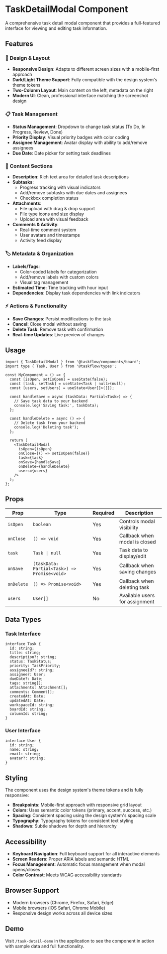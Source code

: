 # TaskDetailModal Component

A comprehensive task detail modal component that provides a full-featured interface for viewing and editing task information.

## Features

### 🎨 **Design & Layout**
- **Responsive Design**: Adapts to different screen sizes with a mobile-first approach
- **Dark/Light Theme Support**: Fully compatible with the design system's theme tokens
- **Two-Column Layout**: Main content on the left, metadata on the right
- **Modern UI**: Clean, professional interface matching the screenshot design

### 📋 **Task Management**
- **Status Management**: Dropdown to change task status (To Do, In Progress, Review, Done)
- **Priority Display**: Visual priority badges with color coding
- **Assignee Management**: Avatar display with ability to add/remove assignees
- **Due Date**: Date picker for setting task deadlines

### 📝 **Content Sections**
- **Description**: Rich text area for detailed task descriptions
- **Subtasks**: 
  - Progress tracking with visual indicators
  - Add/remove subtasks with due dates and assignees
  - Checkbox completion status
- **Attachments**: 
  - File upload with drag & drop support
  - File type icons and size display
  - Upload area with visual feedback
- **Comments & Activity**: 
  - Real-time comment system
  - User avatars and timestamps
  - Activity feed display

### 🏷️ **Metadata & Organization**
- **Labels/Tags**: 
  - Color-coded labels for categorization
  - Add/remove labels with custom colors
  - Visual tag management
- **Estimated Time**: Time tracking with hour input
- **Dependencies**: Display task dependencies with link indicators

### ⚡ **Actions & Functionality**
- **Save Changes**: Persist modifications to the task
- **Cancel**: Close modal without saving
- **Delete Task**: Remove task with confirmation
- **Real-time Updates**: Live preview of changes

## Usage

```tsx
import { TaskDetailModal } from '@taskflow/components/board';
import type { Task, User } from '@taskflow/types';

const MyComponent = () => {
  const [isOpen, setIsOpen] = useState(false);
  const [task, setTask] = useState<Task | null>(null);
  const [users, setUsers] = useState<User[]>([]);

  const handleSave = async (taskData: Partial<Task>) => {
    // Save task data to your backend
    console.log('Saving task:', taskData);
  };

  const handleDelete = async () => {
    // Delete task from your backend
    console.log('Deleting task');
  };

  return (
    <TaskDetailModal
      isOpen={isOpen}
      onClose={() => setIsOpen(false)}
      task={task}
      onSave={handleSave}
      onDelete={handleDelete}
      users={users}
    />
  );
};
```

## Props

| Prop | Type | Required | Description |
|------|------|----------|-------------|
| `isOpen` | `boolean` | Yes | Controls modal visibility |
| `onClose` | `() => void` | Yes | Callback when modal is closed |
| `task` | `Task \| null` | Yes | Task data to display/edit |
| `onSave` | `(taskData: Partial<Task>) => Promise<void>` | Yes | Callback when saving changes |
| `onDelete` | `() => Promise<void>` | Yes | Callback when deleting task |
| `users` | `User[]` | No | Available users for assignment |

## Data Types

### Task Interface
```tsx
interface Task {
  id: string;
  title: string;
  description?: string;
  status: TaskStatus;
  priority: TaskPriority;
  assigneeId?: string;
  assignee?: User;
  dueDate?: Date;
  tags: string[];
  attachments: Attachment[];
  comments: Comment[];
  createdAt: Date;
  updatedAt: Date;
  workspaceId: string;
  boardId: string;
  columnId: string;
}
```

### User Interface
```tsx
interface User {
  id: string;
  name: string;
  email: string;
  avatar?: string;
}
```

## Styling

The component uses the design system's theme tokens and is fully responsive:

- **Breakpoints**: Mobile-first approach with responsive grid layout
- **Colors**: Uses semantic color tokens (primary, accent, success, etc.)
- **Spacing**: Consistent spacing using the design system's spacing scale
- **Typography**: Typography tokens for consistent text styling
- **Shadows**: Subtle shadows for depth and hierarchy

## Accessibility

- **Keyboard Navigation**: Full keyboard support for all interactive elements
- **Screen Readers**: Proper ARIA labels and semantic HTML
- **Focus Management**: Automatic focus management when modal opens/closes
- **Color Contrast**: Meets WCAG accessibility standards

## Browser Support

- Modern browsers (Chrome, Firefox, Safari, Edge)
- Mobile browsers (iOS Safari, Chrome Mobile)
- Responsive design works across all device sizes

## Demo

Visit `/task-detail-demo` in the application to see the component in action with sample data and full functionality.
